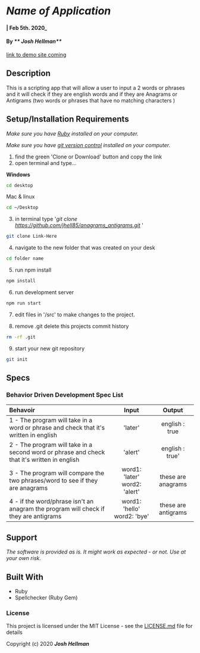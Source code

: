 # _Name of Application_

#### | Feb 5th. 2020_

#### By _** Josh Hellman**_
[link to demo site coming](#)

## Description

This is a scripting app that will allow a user to input a 2 words or phrases and it will check if they are english words and if they are Anagrams or Antigrams (two words or phrases that have no matching characters )


## Setup/Installation Requirements

_Make sure you have [Ruby](https://www.ruby-lang.org/en/documentation/installation) installed on your computer._

_Make sure you have [git version control](https://git-scm.com/downloads) installed on your computer._


1. find the green 'Clone or Download' button and copy the link
2. open terminal and type...

**Windows**
```sh 
cd desktop
```

 Mac & linux 
 ```sh
 cd ~/Desktop
 ```

 3. in terminal type '_git clone https://github.com/jhell85/anagrams_antigrams.git_ '

```sh
git clone Link-Here
```

4. navigate to the new folder that was created on your desk
```sh
cd folder name
```

5. run npm install
```sh
npm install
```
6. run development server
```sh
npm run start
```

7. edit files in '/src' to make changes to the project.

8. remove .git delete this projects commit history
```sh
rm -rf .git
```
9. start your new git repository 
```sh
git init
```



## Specs
### Behavior Driven Development Spec List

Behavoir | Input | Output
:---------|:------:|:------:
|1 - The program will take in a word or phrase and check that it's written in english | 'later' | english : true |
|2 - The program will take in a second word or phrase and check that it's written in english| 'alert' | english : true' |
|3 - The program will compare the two phrases/word to see if they are anagrams | word1: 'later' word2: 'alert' | these are anagrams |
|4 - if the word/phrase isn't an anagram the program will check if they are antigrams  | word1: 'hello' word2: 'bye' | these are antigrams |

## Support 

_The software is provided as is. It might work as expected - or not. Use at your own risk._


## Built With

* Ruby 
* Spellchecker (Ruby Gem)


### License

This project is licensed under the MIT License - see the [LICENSE.md](LICENSE.md) file for details

Copyright (c) 2020 **_Josh Hellman_**